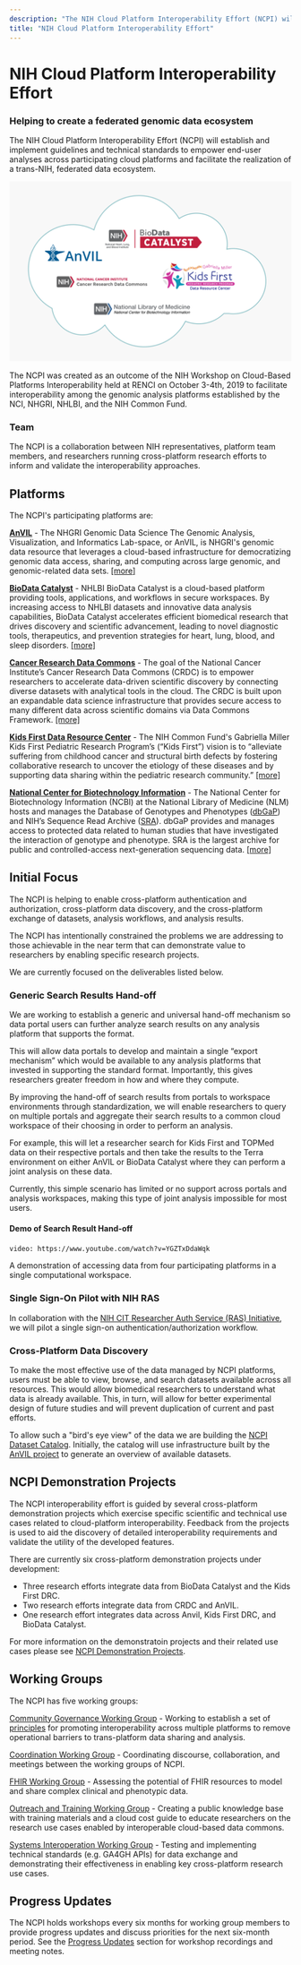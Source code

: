 ```yaml
---
description: "The NIH Cloud Platform Interoperability Effort (NCPI) will establish and implement guidelines and technical standards to empower end-user analyses across participating platforms and facilitate the realization of a trans-NIH, federated data ecosystem."
title: "NIH Cloud Platform Interoperability Effort"
---
```


# NIH Cloud Platform Interoperability Effort

### Helping to create a federated genomic data ecosystem

<hero>The NIH Cloud Platform Interoperability Effort (NCPI) will establish and implement guidelines and technical
standards to empower end-user analyses across participating cloud platforms and facilitate the realization of a
trans-NIH, federated data ecosystem.</hero>

![HERO](./_images/ncpi-cloud-ncbi-2.png)

The NCPI was created as an outcome of the NIH Workshop on Cloud-Based Platforms Interoperability held at RENCI on
October 3-4th, 2019 to facilitate interoperability among the genomic analysis platforms established by the NCI, NHGRI,
NHLBI, and the NIH Common Fund.

### Team

The NCPI is a collaboration between NIH representatives, platform team members, and researchers running cross-platform
research efforts to inform and validate the interoperability approaches.

## Platforms

The NCPI's participating platforms are:

[**AnVIL**](/) - The NHGRI Genomic Data Science The Genomic Analysis, Visualization, and Informatics Lab-space, or
AnVIL, is NHGRI's genomic data resource that leverages a cloud-based infrastructure for democratizing genomic data
access, sharing, and computing across large genomic, and genomic-related data sets. [[more]](/ncpi/platforms/anvil)

[**BioData Catalyst**](https://biodatacatalyst.nhlbi.nih.gov/) - NHLBI BioData Catalyst is a cloud-based platform
providing tools, applications, and workflows in secure workspaces. By increasing access to NHLBI datasets and innovative
data analysis capabilities, BioData Catalyst accelerates efficient biomedical research that drives discovery and
scientific advancement, leading to novel diagnostic tools, therapeutics, and prevention strategies for heart, lung,
blood, and sleep disorders. [[more]](/ncpi/platforms/bdc)

[**Cancer Research Data Commons**](https://datacommons.cancer.gov/) - The goal of the National Cancer Institute’s Cancer
Research Data Commons (CRDC) is to empower researchers to accelerate data-driven scientific discovery by connecting
diverse datasets with analytical tools in the cloud. The CRDC is built upon an expandable data science infrastructure
that provides secure access to many different data across scientific domains via Data Commons
Framework. [[more]](/ncpi/platforms/crdc)

[**Kids First Data Resource Center**](https://kidsfirstdrc.org/) - The NIH Common Fund's Gabriella Miller Kids First
Pediatric Research Program’s (“Kids First”) vision is to “alleviate suffering from childhood cancer and structural birth
defects by fostering collaborative research to uncover the etiology of these diseases and by supporting data sharing
within the pediatric research community.” [[more]](/ncpi/platforms/kf)

[**National Center for Biotechnology Information**](https://www.ncbi.nlm.nih.gov/) - The National Center for
Biotechnology Information (NCBI) at the National Library of Medicine (NLM) hosts and manages the Database of Genotypes
and Phenotypes ([dbGaP](https://www.ncbi.nlm.nih.gov/gap/)) and NIH’s Sequence Read
Archive ([SRA](https://www.ncbi.nlm.nih.gov/sra/)). dbGaP provides and manages access to protected data related to human
studies that have investigated the interaction of genotype and phenotype. SRA is the largest archive for public and
controlled-access next-generation sequencing
data. [[more]](/ncpi/platforms#national-center-for-biotechnology-information-ncbi-at-the-national-library-of-medicine-nlm)

## Initial Focus

<hero>The NCPI is helping to enable cross-platform authentication and authorization, cross-platform data discovery, and
the cross-platform exchange of datasets, analysis workflows, and analysis results.</hero>

The NCPI has intentionally constrained the problems we are addressing to those achievable in the near term that can
demonstrate value to researchers by enabling specific research projects.

We are currently focused on the deliverables listed below.

### Generic Search Results Hand-off

We are working to establish a generic and universal hand-off mechanism so data portal users can further analyze search
results on any analysis platform that supports the format.

This will allow data portals to develop and maintain a single “export mechanism” which would be available to any
analysis platforms that invested in supporting the standard format. Importantly, this gives researchers greater freedom
in how and where they compute.

By improving the hand-off of search results from portals to workspace environments through standardization, we will
enable researchers to query on multiple portals and aggregate their search results to a common cloud workspace of their
choosing in order to perform an analysis.

For example, this will let a researcher search for Kids First and TOPMed data on their respective portals and then take
the results to the Terra environment on either AnVIL or BioData Catalyst where they can perform a joint analysis on
these data.

Currently, this simple scenario has limited or no support across portals and analysis workspaces, making this type of
joint analysis impossible for most users.

#### Demo of Search Result Hand-off

`video: https://www.youtube.com/watch?v=YGZTxDdaWqk`

A demonstration of accessing data from four participating platforms in a single computational workspace.

### Single Sign-On Pilot with NIH RAS

In collaboration with
the [NIH CIT Researcher Auth Service (RAS) Initiative](https://datascience.nih.gov/data-infrastructure/researcher-auth-service),
we will pilot a single sign-on authentication/authorization workflow.

### Cross-Platform Data Discovery

To make the most effective use of the data managed by NCPI platforms, users must be able to view, browse, and search
datasets available across all resources. This would allow biomedical researchers to understand what data is already
available. This, in turn, will allow for better experimental design of future studies and will prevent duplication of
current and past efforts.

To allow such a "bird's eye view" of the data we are building
the [NCPI Dataset Catalog](https://anvilproject.org/ncpi/data/studies). Initially, the catalog will use infrastructure
built by the [AnVIL project](https://anvilproject.org/ncpi/data/studies) to generate an overview of available datasets.

## NCPI Demonstration Projects

<hero>The NCPI interoperability effort is guided by several cross-platform demonstration projects which exercise
specific scientific and technical use cases related to cloud-platform interoperability. Feedback from the projects is
used to aid the discovery of detailed interoperability requirements and validate the utility of the developed
features.</hero>

There are currently six cross-platform demonstration projects under development:

* Three research efforts integrate data from BioData Catalyst and the Kids First DRC.
* Two research efforts integrate data from CRDC and AnVIL.
* One research effort integrates data across Anvil, Kids First DRC, and BioData Catalyst.

For more information on the demonstratoin projects and their related use cases please
see [NCPI Demonstration Projects](/ncpi/demonstration-projects).

## Working Groups

The NCPI has five working groups:

[Community Governance Working Group](/ncpi/working-groups#community-governance-working-group) - Working to establish a
set of [principles](/ncpi/interoperating-principles) for promoting interoperability across multiple platforms to remove
operational barriers to trans-platform data sharing and analysis.

[Coordination Working Group](/ncpi/working-groups#coordination-working-group) - Coordinating discourse, collaboration,
and meetings between the working groups of NCPI.

[FHIR Working Group](/ncpi/working-groups#fhir-working-group) - Assessing the potential of FHIR resources to model and
share complex clinical and phenotypic data.

[Outreach and Training Working Group](/ncpi/working-groups#outreach-and-training-working-group) - Creating a public
knowledge base with training materials and a cloud cost guide to educate researchers on the research use cases enabled
by interoperable cloud-based data commons.

[Systems Interoperation Working Group](ncpi/working-groups#nih-systems-interoperation-working-group) - Testing and
implementing technical standards (e.g. GA4GH APIs) for data exchange and demonstrating their effectiveness in enabling
key cross-platform research use cases.

## Progress Updates

The NCPI holds workshops every six months for working group members to provide progress updates and discuss priorities
for the next six-month period. See the [Progress Updates](/ncpi/progress-updates) section for workshop recordings and
meeting notes.
